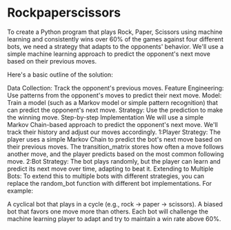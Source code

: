 # Rockpaperscissors
To create a Python program that plays Rock, Paper, Scissors using machine learning and consistently wins over 60% of the games against four different bots, we need a strategy that adapts to the opponents' behavior. We'll use a simple machine learning approach to predict the opponent's next move based on their previous moves.

Here's a basic outline of the solution:

Data Collection: Track the opponent's previous moves.
Feature Engineering: Use patterns from the opponent's moves to predict their next move.
Model: Train a model (such as a Markov model or simple pattern recognition) that can predict the opponent's next move.
Strategy: Use the prediction to make the winning move.
Step-by-step Implementation
We will use a simple Markov Chain-based approach to predict the opponent's next move. We'll track their history and adjust our moves accordingly.
1:Player Strategy: The player uses a simple Markov Chain to predict the bot's next move based on their previous moves. The transition_matrix stores how often a move follows another move, and the player predicts based on the most common following move.
2:Bot Strategy: The bot plays randomly, but the player can learn and predict its next move over time, adapting to beat it.
Extending to Multiple Bots:
To extend this to multiple bots with different strategies, you can replace the random_bot function with different bot implementations. For example:

A cyclical bot that plays in a cycle (e.g., rock -> paper -> scissors).
A biased bot that favors one move more than others.
Each bot will challenge the machine learning player to adapt and try to maintain a win rate above 60%.
